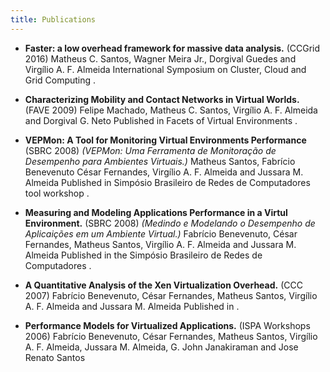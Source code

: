 ```yaml
---
title: Publications
---
```


* __Faster: a low overhead framework for massive data analysis.__ (CCGrid 2016)
Matheus C. Santos, Wagner Meira Jr., Dorgival Guedes and Virgı́lio A. F. Almeida
International Symposium on Cluster, Cloud and Grid Computing .

* __Characterizing Mobility and Contact Networks in Virtual Worlds.__ (FAVE 2009)
Felipe Machado, Matheus C. Santos, Virgı́lio A. F. Almeida and Dorgival G. Neto
Published in Facets of Virtual Environments .

* __VEPMon: A Tool for Monitoring Virtual Environments Performance__ (SBRC 2008)
_(VEPMon: Uma Ferramenta de Monitoração de Desempenho para Ambientes Virtuais.)_
Matheus Santos, Fabrı́cio Benevenuto César Fernandes, Virgı́lio A. F. Almeida and Jussara M. Almeida
Published in Simpósio Brasileiro de Redes de Computadores tool workshop .

* __Measuring and Modeling Applications Performance in a Virtul Environment.__ (SBRC 2008)
_(Medindo e Modelando o Desempenho de Aplicaições em um Ambiente Virtual.)_
Fabrı́cio Benevenuto, César Fernandes, Matheus Santos, Virgı́lio A. F. Almeida and Jussara M. Almeida
Published in the Simpósio Brasileiro de Redes de Computadores .

* __A Quantitative Analysis of the Xen Virtualization Overhead.__ (CCC 2007)
Fabrı́cio Benevenuto, César Fernandes, Matheus Santos, Virgı́lio A. F. Almeida and Jussara M. Almeida
Published in .

* __Performance Models for Virtualized Applications.__ (ISPA Workshops 2006)
Fabrı́cio Benevenuto, César Fernandes, Matheus Santos, Virgı́lio A. F. Almeida, Jussara M. Almeida, G. John
Janakiraman and Jose Renato Santos
